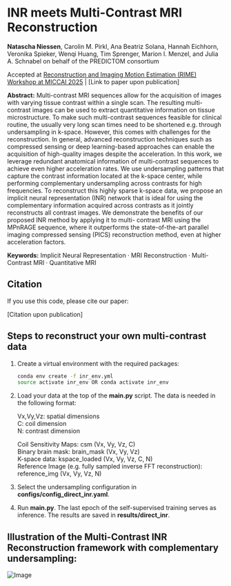 # INR meets Multi-Contrast MRI Reconstruction

**Natascha Niessen**, Carolin M. Pirkl, Ana Beatriz Solana, Hannah
Eichhorn, Veronika Spieker, Wenqi Huang, Tim Sprenger, Marion I.
Menzel, and Julia A. Schnabel on behalf of the PREDICTOM
consortium

Accepted at [Reconstruction and Imaging Motion Estimation (RIME) Workshop at MICCAI 2025](https://rime-miccai25.github.io/) | [Link to paper upon publication]

**Abstract:** Multi-contrast MRI sequences allow for the acquisition of
images with varying tissue contrast within a single scan. The resulting
multi-contrast images can be used to extract quantitative information on
tissue microstructure. To make such multi-contrast sequences feasible for
clinical routine, the usually very long scan times need to be shortened e.g.
through undersampling in k-space. However, this comes with challenges
for the reconstruction. In general, advanced reconstruction techniques
such as compressed sensing or deep learning-based approaches can enable
the acquisition of high-quality images despite the acceleration.
In this work, we leverage redundant anatomical information of multi-contrast sequences to achieve even higher acceleration rates. We use
undersampling patterns that capture the contrast information located
at the k-space center, while performing complementary undersampling
across contrasts for high frequencies. To reconstruct this highly sparse
k-space data, we propose an implicit neural representation (INR) network that is ideal for using the complementary information acquired
across contrasts as it jointly reconstructs all contrast images. We demonstrate the benefits of our proposed INR method by applying it to multi-
contrast MRI using the MPnRAGE sequence, where it outperforms the
state-of-the-art parallel imaging compressed sensing (PICS) reconstruction method, even at higher acceleration factors.

**Keywords:** Implicit Neural Representation · MRI Reconstruction · Multi-
Contrast MRI · Quantitative MRI

## Citation
If you use this code, please cite our paper:

[Citation upon publication]

## Steps to reconstruct your own multi-contrast data

1. Create a virtual environment with the required packages:
   ```bash
   conda env create -f inr_env.yml
   source activate inr_env OR conda activate inr_env
   ```
2. Load your data at the top of the **main.py** script. The data is needed in the following format:
   
    Vx,Vy,Vz: spatial dimensions  
    C: coil dimension  
    N: contrast dimension  

    Coil Sensitivity Maps: csm (Vx, Vy, Vz, C)  
    Binary brain mask: brain_mask (Vx, Vy, Vz)  
    K-space data: kspace_loaded (Vx, Vy, Vz, C, N)  
    Reference Image (e.g. fully sampled inverse FFT reconstruction): reference_img (Vx, Vy, Vz, N)  
   
3. Select the undersampling configuration in **configs/config_direct_inr.yaml**.
   
4. Run **main.py**. The last epoch of the self-supervised training serves as inference. The results are saved in **results/direct_inr**.


## Illustration of the Multi-Contrast INR Reconstruction framework with complementary undersampling:

![Image](https://github.com/nataschaniessen/Multi-contrast_INR_MICCAI2025/blob/main/Multi-Contrast%20INR%20Reconstruction.png)
   
